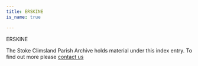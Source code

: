 ```yaml
---
title: ERSKINE
is_name: true

---
```


ERSKINE


The Stoke Climsland Parish Archive holds material under this index entry. To find out more please [contact us](/contact/)
